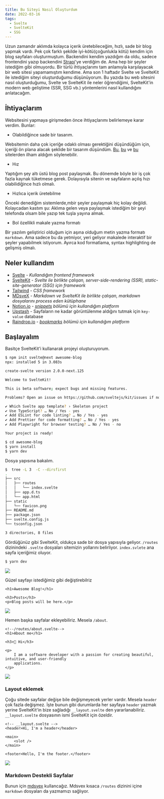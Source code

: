 ```yaml
---
title: Bu Siteyi Nasıl Oluşturdum
date: 2022-03-16
tags:
  - Svelte
  - SvelteKit
  - SSG
---
```


Uzun zamandır aklımda kolayca içerik üretebileceğim, hızlı,
sade bir blog yapmak vardı. Pek çok farklı şekilde iyi-kötü(çoğunlukla kötü)
kendim için blog sayfaları oluşturmuştum. Backendini kendim yazdığım da oldu,
sadece frontendini yazıp backendini [Strapi]()'ye verdiğim de. Ama hep
bir şeyler istediğim gibi olmuyordu. Bir türlü ihtiyaçlarımı tam anlamıyla
karşılayacak bir web sitesi yapamamıştım kendime. Ama son 1 haftadır
Svelte ve SvelteKit ile istediğim siteyi oluşturduğumu düşünüyorum.
Bu yazıda bu web sitesini nasıl oluşturduğumu, Svelte ve SvelteKit ile
neler öğrendiğimi, SvelteKit'in modern web geliştime (SSR, SSG vb.) yöntemlerini
nasıl kullandığını anlatacağım.

## İhtiyaçlarım

Websitesini yapmaya girişmeden önce ihtiyaçlarımı belirlemeye karar verdim.
Bunlar:

- Olabildiğince sade bir tasarım.

Websitemin daha çok içeriğe odaklı olması
gerektiğini düşündüğüm için, içeriği ön plana alacak şeklide bir
tasarım düşündüm. [Bu](https://antfu.me/),
[bu](https://www.aleksandrhovhannisyan.com/) ve
[bu](https://ademilter.com/) sitelerden ilham aldığım söylenebilir.

- Hız

Yaptığım şey altı üstü blog post paylaşmak. Bu dönemde böyle bir iş
çok fazla kaynak tüketmese gerek. Dolayısıyla sitenin ve sayfaların açılış
hızı olabilidiğince hızlı olmalı.

- Hızlıca içerik üretebilme

Önceki denediğim sistemlerde,mbir şeyler paylaşmak
hiç kolay değildi. Kolaycadan kastım şu: Aklıma gelen veya paylaşmak
istediğim bir şeyi telefonda olsam bile yazıp tek tuşla yayına almak.

- Bol özellikli makale yazma formatı

Bir yazılım geliştirici olduğum için aşına olduğum metin yazma formatı
`markdown`. Ama sadece bu da yetmiyor, yeri geliyor makalede interaktif
bir şeyler yapabilmek istiyorum. Ayırca kod formatlama, syntax highlighting
de gelişmiş olmalı.

## Neler kullandım

- [Svelte]() - _Kullandığım frontend framework_
- [SvelteKit]() - _Svelte ile birlikte çalışan, server-side-rendering (SSR),
  static-site-generator (SSG) için framework_
- [Tailwind]() - _CSS framework_
- [MDsveX]() - _Markdown ve SvelteKit ile birlikte çalışan, markdown dosyalarını
  process eden kütüphane_
- [Notion.io]() - _[snippets](/snippets) bölümü için kullandığım platform_
- [Upstash]() - Sayfaların ne kadar görüntülenme aldığını tutmak için `key-value`
  database
- [Raindrop.io]() - _[bookmarks](/bookmarks) bölümü için kullandığım platform_

## Başlayalım

Basitçe SvelteKit'i kullanarak projeyi oluşturuyorum.

```bash
$ npm init svelte@next awesome-blog
npx: installed 5 in 3.083s

create-svelte version 2.0.0-next.125

Welcome to SvelteKit!

This is beta software; expect bugs and missing features.

Problems? Open an issue on https://github.com/sveltejs/kit/issues if none exists already.

✔ Which Svelte app template? › Skeleton project
✔ Use TypeScript? … No / Yes - yes
✔ Add ESLint for code linting? … No / Yes - yes
✔ Add Prettier for code formatting? … No / Yes - yes
✔ Add Playwright for browser testing? … No / Yes - no

Your project is ready!

$ cd awesome-blog
$ yarn install
$ yarn dev
```

Dosya yapısına bakalım.

```bash
$  tree -L 3  -C --dirsfirst
.
├── src
│   ├── routes
│   │   └── index.svelte
│   ├── app.d.ts
│   └── app.html
├── static
│   └── favicon.png
├── README.md
├── package.json
├── svelte.config.js
└── tsconfig.json

3 directories, 8 files
```

Gördüğünüz gibi SvelteKit, oldukça sade bir dosya yapısıyla geliyor.
`/routes` dizinindeki `.svelte` dosyaları sitemizin yollarını belirliyor.
`index.svlete` ana sayfa içeriğimiz oluyor.

```bash
$ yarn dev
```

![](./img.png)

Güzel sayfayı istediğimiz gibi değiştirebilriz

```svelte
<h1>Awesome Blog!</h1>

<h3>Posts</h3>
<p>Blog posts will be here.</p>
```

![](./img_4.png)

Hemen başka sayfalar ekleyebiliriz. Mesela `/about`.

```svelte
<!--/routes/about.svelte-->
<h1>About me</h1>

<h3>👋 Hi</h3>

<p>
	I am a software developer with a passion for creating beautiful, intuitive, and user-friendly
	applications.
</p>
```

![](./img_2.png)

### Layout eklemek
Çoğu sitede sayfalar değişe bile değişmeyecek yerler vardır.
Mesela `header` çok fazla değişmez. İşte bunun gibi durumlarda
her sayfaya `header` yazmak yerine SvelteKit'in bize sağladığı
`__layout.svelte` den yararlanabiliriz.  `__layout.svelte` dosyasının 
ismi SvelteKit için özeldir.

```svelte
<!-- __layout.svelte -->
<header>Hi, I'm a header</header>

<main>
	<slot />
</main>

<footer>Hello, I'm the footer.</footer>

```

![](./img_5.png)

### Markdown Destekli Sayfalar

Bunun için [mdsvex](https://mdsvex.pngwn.io/) kullancağız.
Mdsvex kısaca `/routes` dizinini içine `markdown` dosyaları da
yazmamızı sağlıyor.
